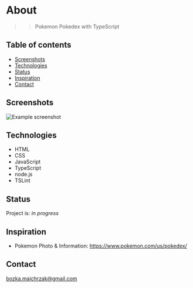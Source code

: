 # About
> > Pokemon Pokedex with TypeScript

## Table of contents
* [Screenshots](#screenshots)
* [Technologies](#technologies)
* [Status](#status)
* [Inspiration](#inspiration)
* [Contact](#contact)

## Screenshots
![Example screenshot](./img/pokemon.jpg)

## Technologies
* HTML
* CSS
* JavaScript
* TypeScript
* node.js
* TSLint

## Status
Project is: _in progress_

## Inspiration
* Pokemon Photo & Information: https://www.pokemon.com/us/pokedex/


## Contact
bozka.majchrzak@gmail.com

